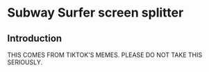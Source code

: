 # Subway Surfer screen splitter

## Introduction

THIS COMES FROM TIKTOK'S MEMES. PLEASE DO NOT TAKE THIS SERIOUSLY.